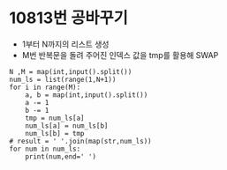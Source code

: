 # 10813번 공바꾸기
- 1부터 N까지의 리스트 생성
- M번 반복문을 돌려 주어진 인덱스 값을 tmp를 활용해 SWAP 

```
N ,M = map(int,input().split())
num_ls = list(range(1,N+1))
for i in range(M):
    a, b = map(int,input().split())
    a -= 1
    b -= 1
    tmp = num_ls[a]
    num_ls[a] = num_ls[b]
    num_ls[b] = tmp
# result = ' '.join(map(str,num_ls))
for num in num_ls:
    print(num,end=' ')

```